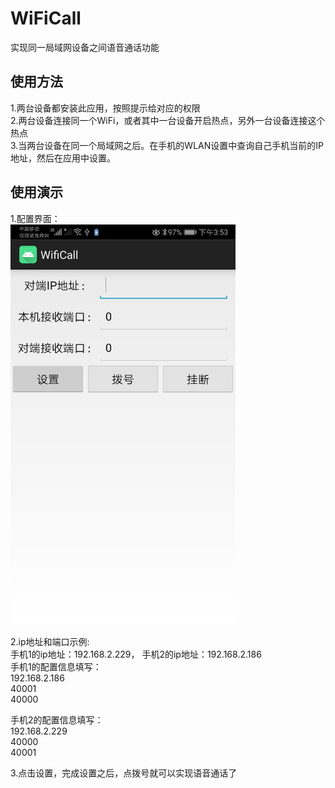 # WiFiCall
实现同一局域网设备之间语音通话功能

## 使用方法
1.两台设备都安装此应用，按照提示给对应的权限  
2.两台设备连接同一个WiFi，或者其中一台设备开启热点，另外一台设备连接这个热点  
3.当两台设备在同一个局域网之后。在手机的WLAN设置中查询自己手机当前的IP地址，然后在应用中设置。  

## 使用演示
1.配置界面：  
<img src="./testUI.png" width="360" height="640"/>  

2.ip地址和端口示例:  
手机1的ip地址：192.168.2.229， 手机2的ip地址：192.168.2.186  
手机1的配置信息填写：  
192.168.2.186  
40001  
40000  
  
手机2的配置信息填写：  
192.168.2.229  
40000  
40001  
  
3.点击设置，完成设置之后，点拨号就可以实现语音通话了  